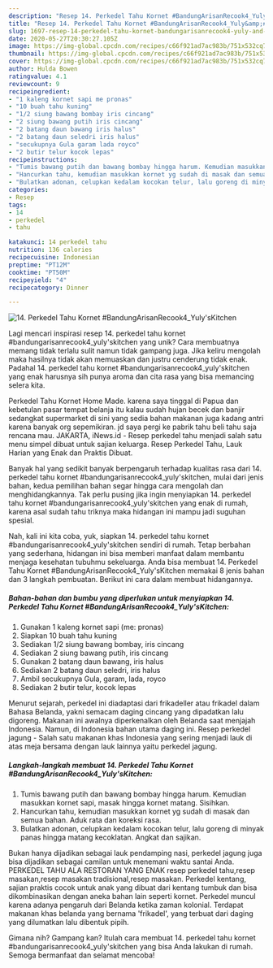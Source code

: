 ```yaml
---
description: "Resep 14. Perkedel Tahu Kornet #BandungArisanRecook4_Yuly&amp;#39;sKitchen yang Bisa Manjain Lidah"
title: "Resep 14. Perkedel Tahu Kornet #BandungArisanRecook4_Yuly&amp;#39;sKitchen yang Bisa Manjain Lidah"
slug: 1697-resep-14-perkedel-tahu-kornet-bandungarisanrecook4-yuly-and-39-skitchen-yang-bisa-manjain-lidah
date: 2020-05-27T20:30:27.105Z
image: https://img-global.cpcdn.com/recipes/c66f921ad7ac983b/751x532cq70/14-perkedel-tahu-kornet-bandungarisanrecook4_yulyskitchen-foto-resep-utama.jpg
thumbnail: https://img-global.cpcdn.com/recipes/c66f921ad7ac983b/751x532cq70/14-perkedel-tahu-kornet-bandungarisanrecook4_yulyskitchen-foto-resep-utama.jpg
cover: https://img-global.cpcdn.com/recipes/c66f921ad7ac983b/751x532cq70/14-perkedel-tahu-kornet-bandungarisanrecook4_yulyskitchen-foto-resep-utama.jpg
author: Hulda Bowen
ratingvalue: 4.1
reviewcount: 9
recipeingredient:
- "1 kaleng kornet sapi me pronas"
- "10 buah tahu kuning"
- "1/2 siung bawang bombay iris cincang"
- "2 siung bawang putih iris cincang"
- "2 batang daun bawang iris halus"
- "2 batang daun seledri iris halus"
- "secukupnya Gula garam lada royco"
- "2 butir telur kocok lepas"
recipeinstructions:
- "Tumis bawang putih dan bawang bombay hingga harum. Kemudian masukkan kornet sapi, masak hingga kornet matang. Sisihkan."
- "Hancurkan tahu, kemudian masukkan kornet yg sudah di masak dan semua bahan. Aduk rata dan koreksi rasa."
- "Bulatkan adonan, celupkan kedalam kocokan telur, lalu goreng di minyak panas hingga matang kecoklatan. Angkat dan sajikan."
categories:
- Resep
tags:
- 14
- perkedel
- tahu

katakunci: 14 perkedel tahu 
nutrition: 136 calories
recipecuisine: Indonesian
preptime: "PT12M"
cooktime: "PT50M"
recipeyield: "4"
recipecategory: Dinner

---
```



![14. Perkedel Tahu Kornet #BandungArisanRecook4_Yuly&#39;sKitchen](https://img-global.cpcdn.com/recipes/c66f921ad7ac983b/751x532cq70/14-perkedel-tahu-kornet-bandungarisanrecook4_yulyskitchen-foto-resep-utama.jpg)

Lagi mencari inspirasi resep 14. perkedel tahu kornet #bandungarisanrecook4_yuly&#39;skitchen yang unik? Cara membuatnya memang tidak terlalu sulit namun tidak gampang juga. Jika keliru mengolah maka hasilnya tidak akan memuaskan dan justru cenderung tidak enak. Padahal 14. perkedel tahu kornet #bandungarisanrecook4_yuly&#39;skitchen yang enak harusnya sih punya aroma dan cita rasa yang bisa memancing selera kita.

Perkedel Tahu Kornet Home Made. karena saya tinggal di Papua dan kebetulan pasar tempat belanja itu kalau sudah hujan becek dan banjir sedangkat supermarket di sini yang sedia bahan makanan juga kadang antri karena banyak org sepemikiran. jd saya pergi ke pabrik tahu beli tahu saja rencana mau. JAKARTA, iNews.id - Resep perkedel tahu menjadi salah satu menu simpel dibuat untuk sajian keluarga. Resep Perkedel Tahu, Lauk Harian yang Enak dan Praktis Dibuat.

Banyak hal yang sedikit banyak berpengaruh terhadap kualitas rasa dari 14. perkedel tahu kornet #bandungarisanrecook4_yuly&#39;skitchen, mulai dari jenis bahan, kedua pemilihan bahan segar hingga cara mengolah dan menghidangkannya. Tak perlu pusing jika ingin menyiapkan 14. perkedel tahu kornet #bandungarisanrecook4_yuly&#39;skitchen yang enak di rumah, karena asal sudah tahu triknya maka hidangan ini mampu jadi suguhan spesial.


Nah, kali ini kita coba, yuk, siapkan 14. perkedel tahu kornet #bandungarisanrecook4_yuly&#39;skitchen sendiri di rumah. Tetap berbahan yang sederhana, hidangan ini bisa memberi manfaat dalam membantu menjaga kesehatan tubuhmu sekeluarga. Anda bisa membuat 14. Perkedel Tahu Kornet #BandungArisanRecook4_Yuly&#39;sKitchen memakai 8 jenis bahan dan 3 langkah pembuatan. Berikut ini cara dalam membuat hidangannya.

<!--inarticleads1-->

##### Bahan-bahan dan bumbu yang diperlukan untuk menyiapkan 14. Perkedel Tahu Kornet #BandungArisanRecook4_Yuly&#39;sKitchen:

1. Gunakan 1 kaleng kornet sapi (me: pronas)
1. Siapkan 10 buah tahu kuning
1. Sediakan 1/2 siung bawang bombay, iris cincang
1. Sediakan 2 siung bawang putih, iris cincang
1. Gunakan 2 batang daun bawang, iris halus
1. Sediakan 2 batang daun seledri, iris halus
1. Ambil secukupnya Gula, garam, lada, royco
1. Sediakan 2 butir telur, kocok lepas


Menurut sejarah, perkedel ini diadaptasi dari frikadeller atau frikadel dalam Bahasa Belanda, yakni semacam daging cincang yang dipadatkan lalu digoreng. Makanan ini awalnya diperkenalkan oleh Belanda saat menjajah Indonesia. Namun, di Indonesia bahan utama daging ini. Resep perkedel jagung - Salah satu makanan khas Indonesia yang sering menjadi lauk di atas meja bersama dengan lauk lainnya yaitu perkedel jagung. 

<!--inarticleads2-->

##### Langkah-langkah membuat 14. Perkedel Tahu Kornet #BandungArisanRecook4_Yuly&#39;sKitchen:

1. Tumis bawang putih dan bawang bombay hingga harum. Kemudian masukkan kornet sapi, masak hingga kornet matang. Sisihkan.
1. Hancurkan tahu, kemudian masukkan kornet yg sudah di masak dan semua bahan. Aduk rata dan koreksi rasa.
1. Bulatkan adonan, celupkan kedalam kocokan telur, lalu goreng di minyak panas hingga matang kecoklatan. Angkat dan sajikan.


Bukan hanya dijadikan sebagai lauk pendamping nasi, perkedel jagung juga bisa dijadikan sebagai camilan untuk menemani waktu santai Anda. PERKEDEL TAHU ALA RESTORAN YANG ENAK resep perkedel tahu,resep masakan,resep masakan tradisional,resep masakan. Perkedel kentang, sajian praktis cocok untuk anak yang dibuat dari kentang tumbuk dan bisa dikombinasikan dengan aneka bahan lain seperti kornet. Perkedel muncul karena adanya pengaruh dari Belanda ketika zaman kolonial. Terdapat makanan khas belanda yang bernama &#39;frikadel&#39;, yang terbuat dari daging yang dilumatkan lalu dibentuk pipih. 

Gimana nih? Gampang kan? Itulah cara membuat 14. perkedel tahu kornet #bandungarisanrecook4_yuly&#39;skitchen yang bisa Anda lakukan di rumah. Semoga bermanfaat dan selamat mencoba!
